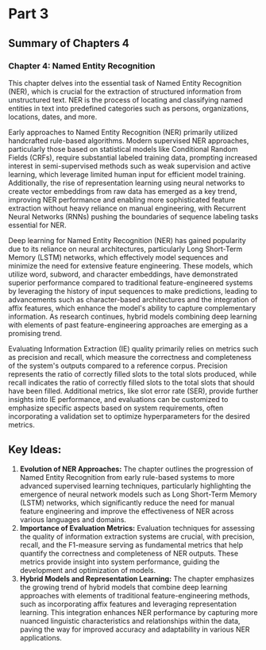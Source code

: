 # Part 3

## Summary of Chapters 4

### Chapter 4: Named Entity Recognition

This chapter delves into the essential task of Named Entity Recognition (NER), which is crucial for the extraction of structured information from unstructured text. NER is the process of locating and classifying named entities in text into predefined categories such as persons, organizations, locations, dates, and more.

Early approaches to Named Entity Recognition (NER) primarily utilized handcrafted rule-based algorithms. Modern supervised NER approaches, particularly those based on statistical models like Conditional Random Fields (CRFs), require substantial labeled training data, prompting increased interest in semi-supervised methods such as weak supervision and active learning, which leverage limited human input for efficient model training. Additionally, the rise of representation learning using neural networks to create vector embeddings from raw data has emerged as a key trend, improving NER performance and enabling more sophisticated feature extraction without heavy reliance on manual engineering, with Recurrent Neural Networks (RNNs) pushing the boundaries of sequence labeling tasks essential for NER.

Deep learning for Named Entity Recognition (NER) has gained popularity due to its reliance on neural architectures, particularly Long Short-Term Memory (LSTM) networks, which effectively model sequences and minimize the need for extensive feature engineering. These models, which utilize word, subword, and character embeddings, have demonstrated superior performance compared to traditional feature-engineered systems by leveraging the history of input sequences to make predictions, leading to advancements such as character-based architectures and the integration of affix features, which enhance the model's ability to capture complementary information. As research continues, hybrid models combining deep learning with elements of past feature-engineering approaches are emerging as a promising trend.

Evaluating Information Extraction (IE) quality primarily relies on metrics such as precision and recall, which measure the correctness and completeness of the system's outputs compared to a reference corpus. Precision represents the ratio of correctly filled slots to the total slots produced, while recall indicates the ratio of correctly filled slots to the total slots that should have been filled. Additional metrics, like slot error rate (SER), provide further insights into IE performance, and evaluations can be customized to emphasize specific aspects based on system requirements, often incorporating a validation set to optimize hyperparameters for the desired metrics.

## Key Ideas:

1.  **Evolution of NER Approaches:** The chapter outlines the progression of Named Entity Recognition from early rule-based systems to more advanced supervised learning techniques, particularly highlighting the emergence of neural network models such as Long Short-Term Memory (LSTM) networks, which significantly reduce the need for manual feature engineering and improve the effectiveness of NER across various languages and domains.
2.  **Importance of Evaluation Metrics:** Evaluation techniques for assessing the quality of information extraction systems are crucial, with precision, recall, and the F1-measure serving as fundamental metrics that help quantify the correctness and completeness of NER outputs. These metrics provide insight into system performance, guiding the development and optimization of models.
3.  **Hybrid Models and Representation Learning:** The chapter emphasizes the growing trend of hybrid models that combine deep learning approaches with elements of traditional feature-engineering methods, such as incorporating affix features and leveraging representation learning. This integration enhances NER performance by capturing more nuanced linguistic characteristics and relationships within the data, paving the way for improved accuracy and adaptability in various NER applications.
